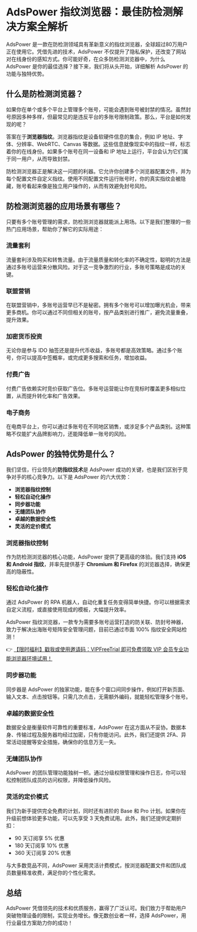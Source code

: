# AdsPower 指纹浏览器：最佳防检测解决方案全解析

AdsPower 是一款在防检测领域具有革新意义的指纹浏览器，全球超过80万用户正在使用它。凭借先进的技术，AdsPower 不仅提升了隐私保护，还改变了网站对在线身份的感知方式。你可能好奇，在众多防检测浏览器中，为什么 AdsPower 是你的最佳选择？接下来，我们将从头开始，详细解析 AdsPower 的功能与独特优势。

## 什么是防检测浏览器？

如果你在单个或多个平台上管理多个账号，可能会遇到账号被封禁的情况。虽然封号原因多种多样，但最常见的是违反平台的多账号限制政策。那么，平台是如何发现的呢？

答案在于**浏览器指纹**。浏览器指纹是设备软硬件信息的集合，例如 IP 地址、字体、分辨率、WebRTC、Canvas 等数据。这些信息就像现实中的指纹一样，标志着你的在线身份。如果多个账号在同一设备和 IP 地址上运行，平台会认为它们属于同一用户，从而导致封禁。

防检测浏览器正是解决这一问题的利器。它允许你创建多个浏览器配置文件，并为每个配置文件自定义指纹。使用不同配置文件运行账号时，你的真实指纹会被隐藏，账号看起来像是独立用户操作的，从而有效避免封号风险。

## 防检测浏览器的应用场景有哪些？

只要有多个账号管理的需求，防检测浏览器就能派上用场。以下是我们整理的一些热门应用场景，帮助你了解它的实际用途：

### 流量套利

流量套利涉及购买和转售流量。由于流量质量和转化率的不确定性，聪明的方法是通过多账号运营来分散风险。对于这一竞争激烈的行业，多账号策略是成功的关键。

### 联盟营销

在联盟营销中，多账号运营早已不是秘密。拥有多个账号可以增加曝光机会，带来更多商机。你可以通过不同但相关的账号，按产品类别进行推广，避免流量重叠，提升效果。

### 加密货币投资

无论你是参与 IDO 抽签还是提升代币收益，多账号都是高效策略。通过多个账号，你可以提高中签概率，或完成更多搜索和任务，增加收益。

### 付费广告

付费广告依赖实时竞价获取广告位。多账号运营能让你在竞标时覆盖更多相似位置，从而提升转化率和广告效果。

### 电子商务

在电商平台上，你可以通过多账号在不同地区销售，或涉足多个产品类别。这种策略不仅能扩大品牌影响力，还能降低单一账号的风险。

## AdsPower 的独特优势是什么？

我们坚信，行业领先的**防指纹技术**是 AdsPower 成功的关键，也是我们区别于竞争对手的核心竞争力。以下是 AdsPower 的六大优势：

- **浏览器指纹控制**  
- **轻松自动化操作**  
- **同步器功能**  
- **无缝团队协作**  
- **卓越的数据安全性**  
- **灵活的定价模式**  

### 浏览器指纹控制

作为防检测浏览器的核心功能，AdsPower 提供了更高级的体验。我们支持 **iOS 和 Android 指纹**，并率先提供基于 **Chromium 和 Firefox** 的浏览器选择，确保更高的隐蔽性。

### 轻松自动化操作

通过 AdsPower 的 RPA 机器人，自动化重复任务变得简单快捷。你可以根据需求自定义流程，或直接使用现成的模板，大幅提升效率。

AdsPower 指纹浏览器，一款专为需要多账号运营打造的防关联、防封号神器，致力于解决出海账号矩阵安全管理问题，目前已通过市面 100% 指纹安全网站检测！

👉 [【限时福利】戳我或使用邀请码：VIPFreeTrial 即可免费领取 VIP 会员专业功能浏览器环境试用！](https://bit.ly/adspower_free)

### 同步器功能

同步器是 AdsPower 的独家功能，能在多个窗口间同步操作，例如打开新页面、输入文本、点击按钮等。只需几次点击，无需额外编码，就能轻松管理多个账号。

### 卓越的数据安全性

数据安全是衡量软件可靠性的重要标准，AdsPower 在这方面从不妥协。数据本身、传输过程及服务器均经过加密，只有你能访问。此外，我们还提供 2FA、异常活动提醒等安全措施，确保你的信息万无一失。

### 无缝团队协作

AdsPower 的团队管理功能独树一帜。通过分级权限管理和操作日志，你可以轻松控制团队成员的访问权限，并降低操作风险。

### 灵活的定价模式

我们为新手提供完全免费的计划，同时还有进阶的 Base 和 Pro 计划。如果你在升级前想体验更多功能，可以先享受 3 天免费试用。此外，我们还提供定期折扣：

- 90 天订阅享 5% 优惠  
- 180 天订阅享 10% 优惠  
- 360 天订阅享 20% 优惠  

与大多数竞品不同，AdsPower 采用灵活计费模式，按浏览器配置文件和团队成员数量精准收费，满足你的个性化需求。

## 总结

AdsPower 凭借领先的技术和优质服务，赢得了广泛认可。我们致力于帮助用户突破物理设备的限制，实现业务增长。像无数创业者一样，选择 AdsPower，用行业最佳方案助力你的成功！